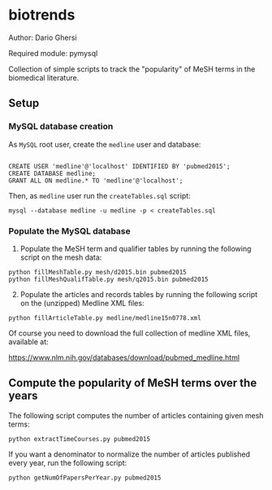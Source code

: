 # biotrends
Author:  Dario Ghersi

Required module: pymysql

Collection of simple scripts to track the "popularity" of MeSH terms in the biomedical literature.

## Setup

### MySQL database creation

As ```MySQL``` root user, create the ```medline``` user and database:

```

CREATE USER 'medline'@'localhost' IDENTIFIED BY 'pubmed2015';
CREATE DATABASE medline;
GRANT ALL ON medline.* TO 'medline'@'localhost';

```

Then, as ```medline``` user run the ```createTables.sql``` script:

```
mysql --database medline -u medline -p < createTables.sql
```

### Populate the MySQL database

1. Populate the MeSH term and qualifier tables by running the following script on the mesh data:

```
python fillMeshTable.py mesh/d2015.bin pubmed2015
python fillMeshQualifTable.py mesh/q2015.bin pubmed2015
```

2. Populate the articles and records tables by running the following script on the (unzipped) Medline XML files:

```
python fillArticleTable.py medline/medline15n0778.xml
```

Of course you need to download the full collection of medline XML files, available at:

https://www.nlm.nih.gov/databases/download/pubmed_medline.html

## Compute the popularity of MeSH terms over the years

The following script computes the number of articles containing given mesh terms:

```
python extractTimeCourses.py pubmed2015
```

If you want a denominator to normalize the number of articles published every year, run the following script:

```
python getNumOfPapersPerYear.py pubmed2015
```
